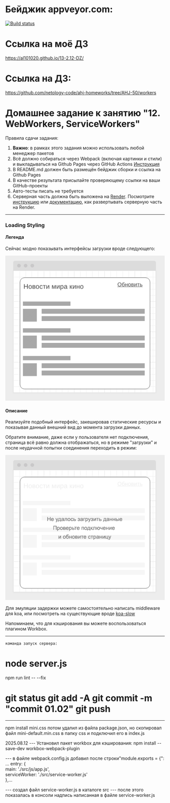 # Бейджик appveyor.com:
[![Build status](https://ci.appveyor.com/api/projects/status/8mj6wkxyyvcyruys?svg=true)](https://ci.appveyor.com/project/Al101020/13-2-12-dz)
# Ссылка на моё ДЗ
https://al101020.github.io/13-2.12-DZ/<br>

# Ссылка на ДЗ:
https://github.com/netology-code/ahj-homeworks/tree/AHJ-50/workers

# Домашнее задание к занятию "12. WebWorkers, ServiceWorkers"

Правила сдачи задания:

1. **Важно**: в рамках этого задания можно использовать любой менеджер пакетов
2. Всё должно собираться через Webpack (включая картинки и стили) и выкладываться на Github Pages через GitHub Actions [Инструкция](https://disk.360.yandex.ru/i/OCU8y022i92XdA)
3. В README.md должен быть размещён бейджик сборки и ссылка на Github Pages
4. В качестве результата присылайте проверяющему ссылки на ваши GitHub-проекты
5. Авто-тесты писать не требуется
6. Серверная часть должна быть выложена на [Render](https://render.com/). Посмотрите [инструкцию](https://github.com/netology-code/ahj-homeworks/tree/video/docs/render#readme) или [документацию](https://render.com/docs/deploy-node-express-app), как развертывать серверную часть на Render.


---

### Loading Styling

#### Легенда

Сейчас модно показывать интерфейсы загрузки вроде следующего:

![](./pic/loading.png)

#### Описание

Реализуйте подобный интерфейс, закешировав статические ресурсы и показывая данный внешний вид до момента загрузки данных.

Обратите внимание, даже если у пользователя нет подключения, страница всё равно должна отображаться, но в режиме "загрузки" и после неудачной попытки соединения переходить в режим:

![](./pic/loading-2.png)

Для эмуляции задержки можете самостоятельно написать middleware для koa, или посмотреть на существующие вроде [koa-slow](https://github.com/bahmutov/koa-slow)

Напоминаем, что для кэширования вы можете воспользоваться плагином Workbox.

---
    команда запуск сервера:
node server.js
==================================
npm run lint -- --fix

git status
git add -A
git commit -m "commit 01.02"
git push
==================================
---
npm install mini.css
    потом удалил из файла package.json, но скопировал файл mini-default.min.css в папку css
и подключил его в index.js

2025.08.12
---    Установил пакет workbox для кэширования:
npm install --save-dev workbox-webpack-plugin

---    в файле webpack.config.js добавил после строки"module.exports = {":
    ...
  entry: {  
    main: './src/js/app.js',  
    serviceWorker: './src/service-worker.js'  
  },...

--- создал файл service-worker.js в каталоге src
--- после этого показалась в консоли надпись написанная в файле service-worker.js
